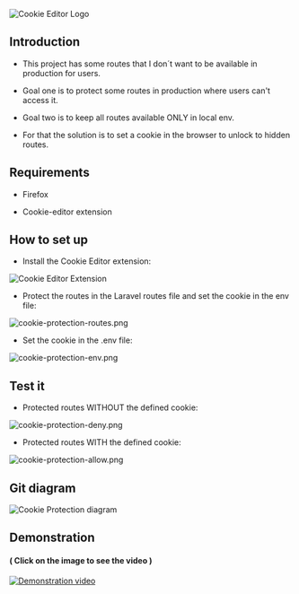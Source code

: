 ![Cookie Editor Logo](https://jgomes.site/images/cs/cookie-editor.jpg)

## Introduction

- This project has some routes that I don´t want to be available in production for users.

- Goal one is to protect some routes in production where users can't access it.

- Goal two is to keep all routes available ONLY in local env.

- For that the solution is to set a cookie in the browser to unlock to hidden routes.

## Requirements

- Firefox 

- Cookie-editor extension

## How to set up

- Install the Cookie Editor extension:

![Cookie Editor Extension](https://jgomes.site/images/cs/cookie-protection-extension.png)

- Protect the routes in the Laravel routes file and set the cookie in the env file:

![cookie-protection-routes.png](https://jgomes.site/images/cs/cookie-protection-routes.png)

- Set the cookie in the .env file:

![cookie-protection-env.png](https://jgomes.site/images/cs/cookie-protection-env.png)

## Test it

- Protected routes WITHOUT the defined cookie:

![cookie-protection-deny.png](https://jgomes.site/images/cs/cookie-protection-deny.png)

- Protected routes WITH the defined cookie:

![cookie-protection-allow.png](https://jgomes.site/images/cs/cookie-protection-allow.png)

## Git diagram

![Cookie Protection diagram](https://jgomes.site/images/diagrams/cookie.drawio.png)

## Demonstration 
#### ( Click on the image to see the video )
[![Demonstration video](https://jgomes.site/images/cs/git-branch-protection-video-thumbnail.jpg)](http://www.youtube.com/watch?v=s0f3kEI5ZGk)
